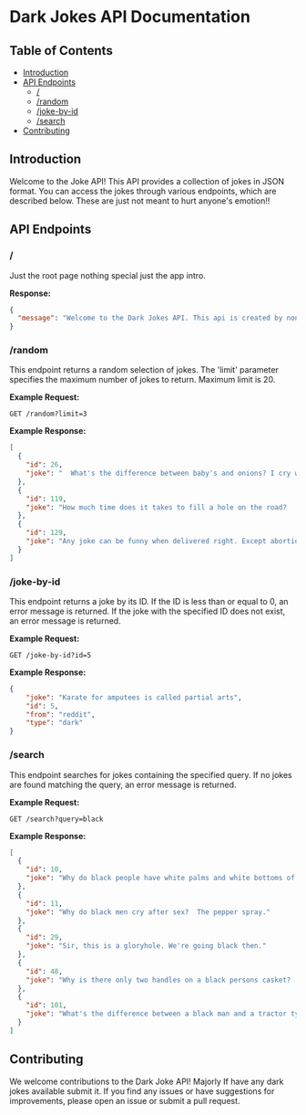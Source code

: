 # Dark Jokes API Documentation

## Table of Contents

- [Introduction](#introduction)
- [API Endpoints](#api-endpoints)
  - [/](#-)
  - [/random](#random)
  - [/joke-by-id](#joke-by-id)
  - [/search](#search)
- [Contributing](#contributing)

## Introduction

Welcome to the Joke API! This API provides a collection of jokes in JSON format. You can access the jokes through various endpoints, which are described below.
These are just not meant to hurt anyone's emotion!!
## API Endpoints

### /

Just the root page nothing special just the app intro.

**Response:**

```json
{
  "message": "Welcome to the Dark Jokes API. This api is created by none other than me. Visit our Github page for more Documentation: https://github.com/your-username/joke-api"
}
```

### /random

This endpoint returns a random selection of jokes. The 'limit' parameter specifies the maximum number of jokes to return. Maximum limit is 20.

**Example Request:**

```http
GET /random?limit=3
```

**Example Response:**

```json
[
  {
    "id": 26,
    "joke": "  What's the difference between baby's and onions? I cry when cutting onions!"
  },
  {
    "id": 119,
    "joke": "How much time does it takes to fill a hole on the road?    Decades Lol"
  },
  {
    "id": 129,
    "joke": "Any joke can be funny when delivered right. Except abortion jokes, cause there's no delivery. "
  }
]

```

### /joke-by-id

This endpoint returns a joke by its ID. If the ID is less than or equal to 0, an error message is returned. If the joke with the specified ID does not exist, an error message is returned.

**Example Request:**

```http
GET /joke-by-id?id=5
```

**Example Response:**

```json
{
    "joke": "Karate for amputees is called partial arts",
    "id": 5,
    "from": "reddit",
    "type": "dark"
}
```

### /search

This endpoint searches for jokes containing the specified query. If no jokes are found matching the query, an error message is returned.

**Example Request:**

```http
GET /search?query=black
```

**Example Response:**

```json
[
  {
    "id": 10,
    "joke": "Why do black people have white palms and white bottoms of there feet?  Because there's a little good in everyone."
  },
  {
    "id": 11,
    "joke": "Why do black men cry after sex?  The pepper spray."
  },
  {
    "id": 29,
    "joke": "Sir, this is a gloryhole. We're going black then."
  },
  {
    "id": 48,
    "joke": "Why is there only two handles on a black persons casket?   Have you ever seen a trash can with more than two handles?"
  },
  {
    "id": 101,
    "joke": "What's the difference between a black man and a tractor tyre? The tyre doesn't sing when you put chains on it."
  }
]
```

## Contributing

We welcome contributions to the Dark Joke API! Majorly If have any dark jokes available submit it. 
If you find any issues or have suggestions for improvements, please open an issue or submit a pull request.
